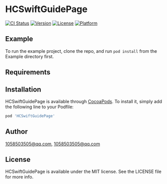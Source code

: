 # HCSwiftGuidePage

[![CI Status](https://img.shields.io/travis/1058503505@qq.com/HCSwiftGuidePage.svg?style=flat)](https://travis-ci.org/1058503505@qq.com/HCSwiftGuidePage)
[![Version](https://img.shields.io/cocoapods/v/HCSwiftGuidePage.svg?style=flat)](https://cocoapods.org/pods/HCSwiftGuidePage)
[![License](https://img.shields.io/cocoapods/l/HCSwiftGuidePage.svg?style=flat)](https://cocoapods.org/pods/HCSwiftGuidePage)
[![Platform](https://img.shields.io/cocoapods/p/HCSwiftGuidePage.svg?style=flat)](https://cocoapods.org/pods/HCSwiftGuidePage)

## Example

To run the example project, clone the repo, and run `pod install` from the Example directory first.

## Requirements

## Installation

HCSwiftGuidePage is available through [CocoaPods](https://cocoapods.org). To install
it, simply add the following line to your Podfile:

```ruby
pod 'HCSwiftGuidePage'
```

## Author

1058503505@qq.com, 1058503505@qq.com

## License

HCSwiftGuidePage is available under the MIT license. See the LICENSE file for more info.
